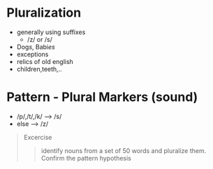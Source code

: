 # Pluralization
 + generally using suffixes
   + /z/ or /s/
 + Dog*s*, Babi*es*
 + exceptions
  + relics of old english
  +  children,teeth,..

# Pattern - Plural Markers (sound)
+ /p/,/t/,/k/  --> /s/
+ else --> /z/

>Excercise
>>identify nouns from  a set of 50 words and pluralize them. Confirm the pattern hypothesis